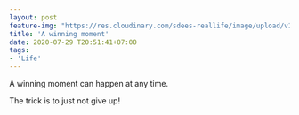 ```yaml
---
layout: post
feature-img: "https://res.cloudinary.com/sdees-reallife/image/upload/v1555658919/sample_feature_img.png"
title: 'A winning moment'
date: 2020-07-29 T20:51:41+07:00
tags:
- 'Life'
---
```

A winning moment can happen at any time.

<i class="fa fa-child" style="color:plum"></i>

The trick is to just not give up!
